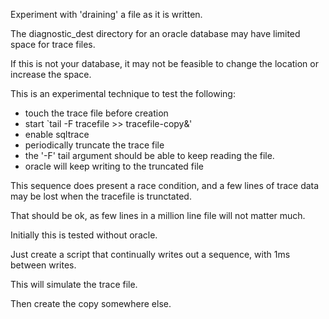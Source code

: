 

Experiment with 'draining' a file as it is written.

The diagnostic_dest directory for an oracle database may have limited space for trace files.

If this is not your database, it may not be feasible to change the location or increase the space.

This is an experimental technique to test the following:

- touch the trace file before creation
- start `tail -F tracefile >> tracefile-copy&'
- enable sqltrace
- periodically truncate the trace file
- the '-F' tail argument should be able to keep reading the file.
- oracle will keep writing to the truncated file

This sequence does present a race condition, and a few lines of trace data may be lost when the tracefile is trunctated.

That should be ok, as few lines in a million line file will not matter much.

Initially this is tested without oracle.

Just create a script that continually writes out a sequence, with 1ms between writes.

This will simulate the trace file.

Then create the copy somewhere else.


